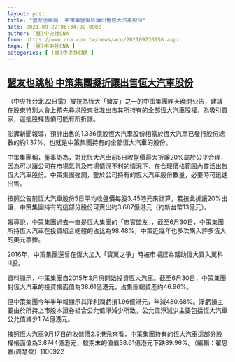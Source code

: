 ```yaml
---
layout: post
title: "盟友也跳船  中策集團擬折讓出售恆大汽車股份"
date: 2021-09-22T06:34:02.000Z
author: (臺)中央社CNA
from: https://www.cna.com.tw/news/acn/202109220156.aspx
tags: [ (臺)中央社CNA ]
categories: [ (臺)中央社CNA ]
---
```

<!--1632292442000-->
[盟友也跳船  中策集團擬折讓出售恆大汽車股份](https://www.cna.com.tw/news/acn/202109220156.aspx)
------

<div>
<div></div><div class="paragraph"><p>（中央社台北22日電）被視為恆大「盟友」之一的中策集團昨天晚間公告，建議在股東特別大會上預先尋求股東批准出售其所持有的全部恆大汽車股權，為吸引買家，這批股權售價可能有所折讓。</p><p>澎湃新聞報導，預計出售的1.336億股恆大汽車股份相當於恆大汽車已發行股份總數的約1.37%，也就是中策集團持有的全部恆大汽車的股份。</p><p>中策集團稱，董事認為，對比恆大汽車前5日收盤價最大折讓20%屬於公平合理，因為可以讓公司在市場氣氛及市場情況不利的情況下，在合理價格範圍內靈活出售恆大汽車股份。中策集團強調，鑒於公司持有的恆大汽車股份數量，必要時可迅速出售。</p><p>按照公告前恆大汽車股份5日平均收盤價每股3.45港元來計算，若按此折讓20%出讓，中策集團持有的這部分股份可賣出約3.687億港元（約新台幣13億元）。</p><p>報導說，中策集團過去一直是恆大集團的「忠實盟友」，截至6月30日，中策集團所持恆大汽車在投資組合總體的占比為98.48%，中策近幾年也多次購入許多恆大的美元票據。</p><p>2016年，中策集團還曾在恆大加入「寶萬之爭」時被市場認為幫助恆大買入萬科H股。</p><p>資料顯示，中策集團自2015年3月份開始投資恆大汽車。截至6月30日，中策集團對恆大汽車的投資帳面值為38.61億港元，占集團總資產約46.96%。</p><p>但中策集團今年半年報顯示其淨利潤虧損1.96億港元，年減480.68%。淨虧損主要由於所持上市股本證券組合公允值淨減少所致，公允值淨減少主要包括恆大汽車公允值減少1.74億港元。</p><p>按照恆大汽車9月17日的收盤價2.9港元來看，中策集團持有的恆大汽車這部分股權帳面值為3.8744億港元，較期末的價值38.61億港元下跌89.96%。（編輯：翟思嘉/周慧盈）1100922</p></div>
</div>
